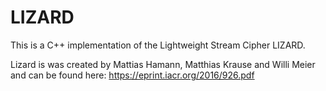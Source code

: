 # LIZARD
This is a C++ implementation of the Lightweight Stream Cipher LIZARD.

Lizard is was created by Mattias Hamann, Matthias Krause and Willi Meier and can be found here:
https://eprint.iacr.org/2016/926.pdf
